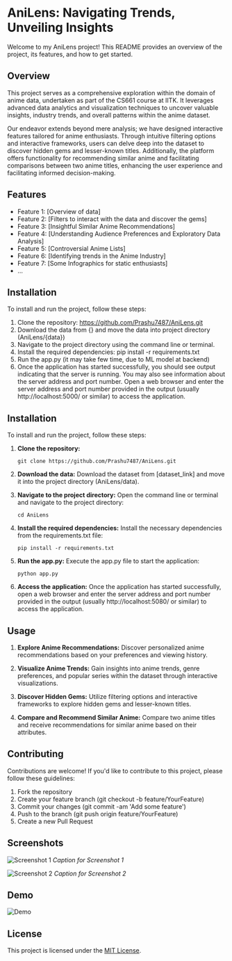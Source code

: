 # AniLens: Navigating Trends, Unveiling Insights

Welcome to my AniLens project! This README provides an overview of the project, its features, and how to get started.

## Overview
This project serves as a comprehensive exploration within the domain of anime data, undertaken as part of the CS661 course at IITK. It leverages advanced data analytics and visualization techniques to uncover valuable insights, industry trends, and overall patterns within the anime dataset.

Our endeavor extends beyond mere analysis; we have designed interactive features tailored for anime enthusiasts. Through intuitive filtering options and interactive frameworks, users can delve deep into the dataset to discover hidden gems and lesser-known titles. Additionally, the platform offers functionality for recommending similar anime and facilitating comparisons between two anime titles, enhancing the user experience and facilitating informed decision-making.

## Features
- Feature 1: [Overview of data]
- Feature 2: [Filters to interact with the data and discover the gems]
- Feature 3: [Insightful Similar Anime Recommendations]
- Feature 4: [Understanding Audience Preferences and Exploratory Data Analysis]
- Feature 5: [Controversial Anime Lists]
- Feature 6: [Identifying trends in the Anime Industry]
- Feature 7: [Some Infographics for static enthusiasts]
- ...

## Installation
To install and run the project, follow these steps:

1. Clone the repository: https://github.com/Prashu7487/AniLens.git
2. Download the data from {} and move the data into project directory (AniLens/{data})
3. Navigate to the project directory using the command line or terminal.
4. Install the required dependencies: pip install -r requirements.txt
5. Run the app.py (it may take few time, due to ML model at backend)
6. Once the application has started successfully, you should see output indicating that the server is running. You may also see information about the server address and port number.
Open a web browser and enter the server address and port number provided in the output (usually http://localhost:5000/ or similar) to access the application.


## Installation

To install and run the project, follow these steps:

1. **Clone the repository:** 
   ```shell
   git clone https://github.com/Prashu7487/AniLens.git
   ```

2. **Download the data:** 
   Download the dataset from [dataset_link] and move it into the project directory (AniLens/data).

3. **Navigate to the project directory:** 
   Open the command line or terminal and navigate to the project directory:
   ```shell
   cd AniLens
   ```

4. **Install the required dependencies:** 
   Install the necessary dependencies from the requirements.txt file:
   ```shell
   pip install -r requirements.txt
   ```

5. **Run the app.py:** 
   Execute the app.py file to start the application:
   ```shell
   python app.py
   ```

6. **Access the application:** 
   Once the application has started successfully, open a web browser and enter the server address and port number provided in the output (usually http://localhost:5080/ or similar) to access the application.

## Usage

1. **Explore Anime Recommendations:** 
   Discover personalized anime recommendations based on your preferences and viewing history.

2. **Visualize Anime Trends:** 
   Gain insights into anime trends, genre preferences, and popular series within the dataset through interactive visualizations.

3. **Discover Hidden Gems:** 
   Utilize filtering options and interactive frameworks to explore hidden gems and lesser-known titles.

4. **Compare and Recommend Similar Anime:** 
   Compare two anime titles and receive recommendations for similar anime based on their attributes.

## Contributing

Contributions are welcome! If you'd like to contribute to this project, please follow these guidelines:
1. Fork the repository
2. Create your feature branch (git checkout -b feature/YourFeature)
3. Commit your changes (git commit -am 'Add some feature')
4. Push to the branch (git push origin feature/YourFeature)
5. Create a new Pull Request

## Screenshots

![Screenshot 1](/images/screenshot1.png)
*Caption for Screenshot 1*

![Screenshot 2](/images/screenshot2.png)
*Caption for Screenshot 2*

## Demo
![Demo](/gifs/demo.gif)

## License

This project is licensed under the [MIT License](LICENSE).
